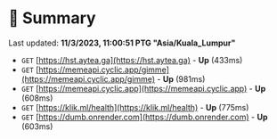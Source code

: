 # 📖 Summary
Last updated: **11/3/2023, 11:00:51 PTG "Asia/Kuala_Lumpur"**

- `GET` [https://hst.aytea.ga](https://hst.aytea.ga) - **Up** (433ms)
- `GET` [https://memeapi.cyclic.app/gimme](https://memeapi.cyclic.app/gimme) - **Up** (981ms)
- `GET` [https://memeapi.cyclic.app](https://memeapi.cyclic.app) - **Up** (608ms)
- `GET` [https://klik.ml/health](https://klik.ml/health) - **Up** (775ms)
- `GET` [https://dumb.onrender.com](https://dumb.onrender.com) - **Up** (603ms)
